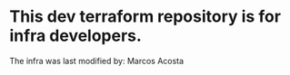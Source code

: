 # This dev terraform repository is for infra developers. 
The infra was last modified by: Marcos Acosta